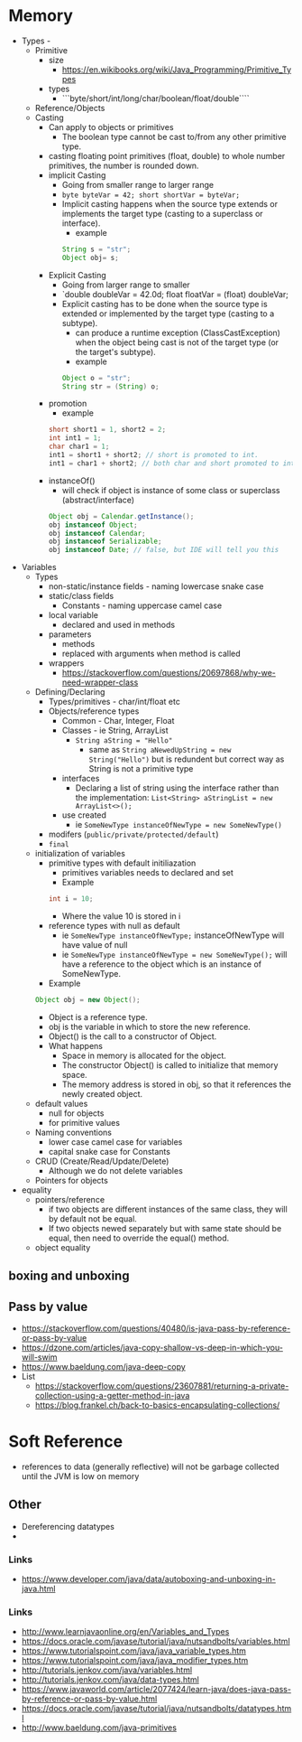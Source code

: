 # Memory

- Types -
  - Primitive
    - size
      - https://en.wikibooks.org/wiki/Java_Programming/Primitive_Types
    - types
      -  ```byte/short/int/long/char/boolean/float/double````
  - Reference/Objects
  - Casting
    - Can apply to objects or primitives
      - The boolean type cannot be cast to/from any other primitive type.
    - casting floating point primitives (float, double) to whole number primitives, the number is rounded down.
    - implicit Casting
      - Going from smaller range to larger range
      - `byte byteVar = 42; short shortVar = byteVar;`
      - Implicit casting happens when the source type extends or implements the target type (casting to a superclass or interface).
        - example
        ```java
        String s = "str";
        Object obj= s;
        ```
    - Explicit Casting
      - Going from larger range to smaller
      - `double doubleVar = 42.0d; float floatVar = (float) doubleVar;
      - Explicit casting has to be done when the source type is extended or implemented by the target type (casting to a subtype).
        - can produce a runtime exception (ClassCastException) when the object being cast is not of the target type (or the target's subtype).
        - example
        ```java
        Object o = "str";
        String str = (String) o;
        ```
    - promotion
      - example
      ```java
      short short1 = 1, short2 = 2;
      int int1 = 1;
      char char1 = 1;
      int1 = short1 + short2; // short is promoted to int.
      int1 = char1 + short2; // both char and short promoted to int.
      ```
    - instanceOf()
      - will check if object is instance of some class or superclass (abstract/interface)
      ```java
      Object obj = Calendar.getInstance();
      obj instanceof Object;
      obj instanceof Calendar;
      obj instanceof Serializable;
      obj instanceof Date; // false, but IDE will tell you this
      ```
- Variables
  - Types
    - non-static/instance fields - naming lowercase snake case
    - static/class fields
      - Constants - naming uppercase camel case
    - local variable
      - declared and used in methods
    - parameters
      - methods
      - replaced with arguments when method is called
    - wrappers
      - https://stackoverflow.com/questions/20697868/why-we-need-wrapper-class
  - Defining/Declaring
    - Types/primitives - char/int/float etc
    - Objects/reference types
      - Common - Char, Integer, Float
      - Classes - ie String, ArrayList
        - `String aString = "Hello"`
          - same as `String aNewedUpString = new String("Hello")` but is redundent but correct way as String is not a primitive type
      - interfaces
        - Declaring a list of string using the interface rather than the implementation: `List<String> aStringList = new ArrayList<>();`
      - use created
        - ie `SomeNewType instanceOfNewType = new SomeNewType()`
    - modifers (```public/private/protected/default```)
    - ```final```
  - initialization of variables
    - primitive types with default initiliazation
      - primitives variables needs to declared and set
      - Example
      ```java
      int i = 10;
      ```
        - Where the value 10 is stored in i
    - reference types with null as default
      - ie `SomeNewType instanceOfNewType;` instanceOfNewType will have value of null
      - ie `SomeNewType instanceOfNewType = new SomeNewType();` will have a reference to the object which is an instance of SomeNewType.
    - Example
    ```java
    Object obj = new Object();
    ```
      - Object is a reference type.
      - obj is the variable in which to store the new reference.
      - Object() is the call to a constructor of Object.
      - What happens
        - Space in memory is allocated for the object.
        - The constructor Object() is called to initialize that memory space.
        - The memory address is stored in obj, so that it references the newly created object.
  - default values
    - null for objects
    - for primitive values
  - Naming conventions
    - lower case camel case for variables
    - capital snake case for Constants
  - CRUD (Create/Read/Update/Delete)
    - Although we do not delete variables
  - Pointers for objects
- equality
  - pointers/reference
    - if two objects are different instances of the same class, they will by default not be equal.
    - If two objects newed separately but with same state should be equal, then need to override the equal() method.
  - object equality

## boxing and unboxing


## Pass by value

- https://stackoverflow.com/questions/40480/is-java-pass-by-reference-or-pass-by-value
- https://dzone.com/articles/java-copy-shallow-vs-deep-in-which-you-will-swim
- https://www.baeldung.com/java-deep-copy
- List
  - https://stackoverflow.com/questions/23607881/returning-a-private-collection-using-a-getter-method-in-java
  - https://blog.frankel.ch/back-to-basics-encapsulating-collections/

# Soft Reference

- references to data (generally reflective) will not be garbage collected until the JVM is low on memory

## Other

- Dereferencing datatypes
-

### Links

- https://www.developer.com/java/data/autoboxing-and-unboxing-in-java.html


### Links

- http://www.learnjavaonline.org/en/Variables_and_Types
- https://docs.oracle.com/javase/tutorial/java/nutsandbolts/variables.html
- https://www.tutorialspoint.com/java/java_variable_types.htm
- https://www.tutorialspoint.com/java/java_modifier_types.htm
- http://tutorials.jenkov.com/java/variables.html
- http://tutorials.jenkov.com/java/data-types.html
- https://www.javaworld.com/article/2077424/learn-java/does-java-pass-by-reference-or-pass-by-value.html
- https://docs.oracle.com/javase/tutorial/java/nutsandbolts/datatypes.html
- http://www.baeldung.com/java-primitives

